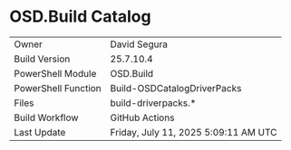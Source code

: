 ﻿# OSD.Build Catalog

| | |
|-|-|
| Owner | David Segura |
| Build Version | 25.7.10.4 |
| PowerShell Module | OSD.Build |
| PowerShell Function | Build-OSDCatalogDriverPacks |
| Files | build-driverpacks.* |
| Build Workflow | GitHub Actions |
| Last Update | Friday, July 11, 2025 5:09:11 AM UTC |
